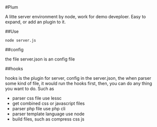 #Plum

A litte server environment by node, work for demo deveploer. Easy to expand, or
add an plugin to it.

##Use
  
    node server.js

##config

the file server.json is an config file

##hooks

hooks is the plugin for server, config in the server.json, the when parser some
kind of file, it would run the hooks first, then, you can do any thing you want
to do. Such as

* parser css file use lessc
* get combined css or javascript files
* parser php file use php cli
* parser template language use node
* build files, such as compress css js
